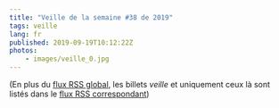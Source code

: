```yaml
---
title: "Veille de la semaine #38 de 2019"
tags: veille
lang: fr
published: 2019-09-19T10:12:22Z
photos:
    - images/veille_0.jpg
---
```



(En plus du [flux RSS global](/rss.xml), les billets *veille*
et uniquement ceux là sont listés dans le [flux RSS correspondant](/rss/veille.xml))
